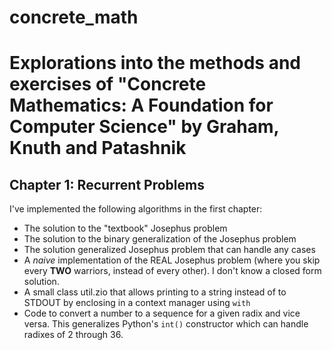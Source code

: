 concrete_math
=============

# Explorations into the methods and exercises of "Concrete Mathematics: A Foundation for Computer Science" by Graham, Knuth and Patashnik

## Chapter 1: Recurrent Problems

I've implemented the following algorithms in the first chapter:

* The solution to the "textbook" Josephus problem
* The solution to the binary generalization of the Josephus problem
* The solution generalized Josephus problem that can handle any cases
* A *naive* implementation of the REAL Josephus problem (where you skip every **TWO** warriors, instead of every other). I don't know a closed form solution.
* A small class util.zio that allows printing to a string instead of to STDOUT by enclosing in a context manager using `with`
* Code to convert a number to a sequence for a given radix and vice versa. This generalizes Python's `int()` constructor which can handle radixes of 2 through 36.
